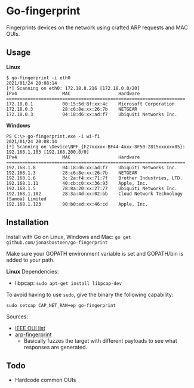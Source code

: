 # Go-fingerprint

Fingerprints devices on the network using crafted ARP requests and MAC OUIs.

## Usage
**Linux**
```
$ go-fingerprint -i eth0 
2021/01/24 20:08:14
[*] Scanning on eth0: 172.18.8.216 [172.18.0.0/20]
IPv4                 MAC                  Hardware                      
===================================================================
172.18.0.1           00:15:5d:8f:xx:4c    Microsoft Corporation
172.18.0.3           28:c6:8e:xx:26:7b    NETGEAR             
172.18.0.3           04:18:d6:xx:ad:f7    Ubiquiti Networks Inc.
```
**Windows**
```
PS C:\> go-fingerprint.exe -i wi-fi
2021/01/24 20:08:14
[*] Scanning on \Device\NPF_{F27xxxxx-BF44-4xxx-8F50-2815xxxxxx85}: 192.168.1.103 [192.168.200.0/0]
IPv4                 MAC                  Hardware                      
===================================================================
192.168.1.8          04:18:d6:xx:ad:f7    Ubiquiti Networks Inc.
192.168.1.3          28:c6:8e:xx:26:7b    NETGEAR             
192.168.1.6          3c:2a:f4:xx:71:7f    Brother Industries, LTD.
192.168.1.11         40:cb:c0:xx:36:93    Apple, Inc.         
192.168.1.5          78:8a:20:xx:27:77    Ubiquiti Networks Inc.
192.168.1.102        28:3a:4d:xx:02:bb    Cloud Network Technology (Samoa) Limited
192.168.1.123        90:b0:ed:xx:46:cd    Apple, Inc.         
```


## Installation
Install with Go on Linux, Windows and Mac:
`go get github.com/jonasbostoen/go-fingerprint`

Make sure your GOPATH environment variable is set and GOPATH/bin is added to your path.

**Linux**
Dependencies:
* libpcap: `sudo apt-get install libpcap-dev`

To avoid having to use `sudo`, give the binary the following capability:

`sudo setcap CAP_NET_RAW+ep go-fingerprint`

Sources:
* [IEEE OUI list](http://standards-oui.ieee.org/oui/oui.txt)
* [arp-fingerprint](https://linux.die.net/man/1/arp-fingerprint)
    * Basically fuzzes the target with different payloads to see what responses are generated.

## Todo
* Hardcode common OUIs
